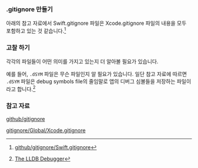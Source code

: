 ### .gitignore 만들기

아래의 참고 자료에서 Swift.gitignore 파일은 Xcode.gitignore 파일의 내용을 모두 포함하고 있는 것 같습니다.[^Swift_gitignore]


### 고찰 하기

각각의 파일들이 어떤 의미를 가지고 있는지 더 알아볼 필요가 있습니다. 

예를 들어, `.dSYM` 파일은 무슨 파일인지 알 필요가 있습니다. 일단 참고 자료에 따르면 `.dSYM` 파일은 debug symbols file의 줄임말로 앱의 디버그 심볼들을 저장하는 파일이라고 합니다.[^LLDB]



### 참고 자료

[github/gitignore](https://github.com/github/gitignore)

[^Swift_gitignore]: [github/gitignore/Swift.gitignore](https://github.com/github/gitignore/blob/master/Swift.gitignore)

[gitignore/Global/Xcode.gitignore](https://github.com/github/gitignore/blob/master/Global/Xcode.gitignore)

[^LLDB]: [The LLDB Debugger](http://lldb.llvm.org/symbols.html)